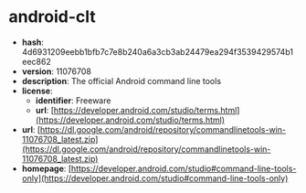 # android-clt

- **hash**: 4d6931209eebb1bfb7c7e8b240a6a3cb3ab24479ea294f3539429574b1eec862
- **version**: 11076708
- **description**: The official Android command line tools
- **license**:
  - **identifier**: Freeware
  - **url**: [https://developer.android.com/studio/terms.html](https://developer.android.com/studio/terms.html)
- **url**: [https://dl.google.com/android/repository/commandlinetools-win-11076708_latest.zip](https://dl.google.com/android/repository/commandlinetools-win-11076708_latest.zip)
- **homepage**: [https://developer.android.com/studio#command-line-tools-only](https://developer.android.com/studio#command-line-tools-only)

